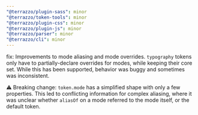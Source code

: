 ```yaml
---
"@terrazzo/plugin-sass": minor
"@terrazzo/token-tools": minor
"@terrazzo/plugin-css": minor
"@terrazzo/plugin-js": minor
"@terrazzo/parser": minor
"@terrazzo/cli": minor
---
```


fix: Improvements to mode aliasing and mode overrides. `typography` tokens only have to partially-declare overrides for modes, while keeping their core set. While this has been supported, behavior was buggy and sometimes was inconsistent.

⚠️ Breaking change: `token.mode` has a simplified shape with only a few properties. This led to conflicting information for complex aliasing, where it was unclear whether `aliasOf` on a mode referred to the mode itself, or the default token.
